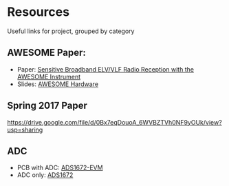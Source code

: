 # Resources
Useful links for project, grouped by category

## AWESOME Paper:
* Paper: [Sensitive Broadband ELV/VLF Radio Reception with the AWESOME Instrument](http://nova.stanford.edu/~vlf/IHY_Test/TechDocs/AWESOME_IEEE_Final.pdf)
* Slides: [AWESOME Hardware](http://nova.stanford.edu/~vlf/IHY_Test/TechDocs/AWESOMEDescriptionTalk/HardwareAWESOME.pdf)


## Spring 2017 Paper
https://drive.google.com/file/d/0Bx7eqDouoA_6WVBZTVh0NF9yOUk/view?usp=sharing


## ADC
* PCB with ADC: [ADS1672-EVM](http://www.ti.com/lit/ug/sbau147a/sbau147a.pdf)
* ADC only: [ADS1672](http://www.ti.com/lit/ds/symlink/ads1672.pdf)
